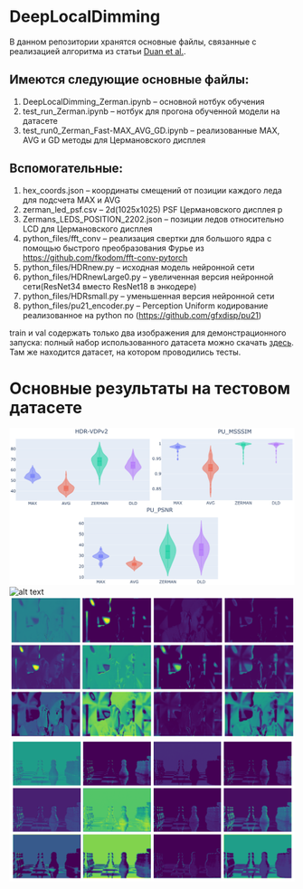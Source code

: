 # DeepLocalDimming
В данном репозитории хранятся основные файлы, связанные с реализацией алгоритма из статьи [Duan et al.](https://arxiv.org/abs/2008.08352). 
## Имеются следующие основные файлы:
1. DeepLocalDimming_Zerman.ipynb – основной нотбук обучения
2. test_run_Zerman.ipynb – нотбук для прогона обученной модели на датасете
3. test_run0_Zerman_Fast-MAX_AVG_GD.ipynb – реализованные MAX, AVG и GD методы для Цермановского дисплея

## Вспомогательные:
1. hex_coords.json – координаты смещений от позиции каждого леда для подсчета MAX и AVG 
2. zerman_led_psf.csv – 2d(1025x1025) PSF Цермановского дисплея р
3. Zermans_LEDS_POSITION_2202.json – позиции ледов относительно LCD для Цермановского дисплея
4. python_files/fft_conv – реализация свертки для большого ядра с помощью быстрого преобразования Фурье из https://github.com/fkodom/fft-conv-pytorch
5. python_files/HDRnew.py – исходная модель нейронной сети
6. python_files/HDRnewLarge0.py – увеличенная версия нейронной сети(ResNet34 вместо ResNet18 в энкодере)
7. python_files/HDRsmall.py – уменьшенная версия нейронной сети
8. python_files/pu21_encoder.py – Perception Uniform кодирование реализованное на python по (https://github.com/gfxdisp/pu21)

train и val содержать только два изображения для демонстрационного запуска:
полный набор использованного датасета можно скачать [здесь](https://drive.google.com/drive/folders/1ClFe0j3kKY7VPp4aVUH3SOETHztCkLcf?usp=sharing). Там же находится датасет, на котором проводились тесты. 

# Основные результаты на тестовом датасете
![alt text](result_images/metrics_4_result.png "Результаты на тестовом датасет на целевых метриках")
![alt text](result_images/full_4_examples.png "Примеры реконструкций")
![alt text](result_images/dj_nn_outputs.png "Некоторые выходы 1, 2 и 3 слоя нейронной сети")
![alt text](result_images/chess_nn_outputs.png "Некоторые выходы 1, 2 и 3 слоя нейронной сети")


